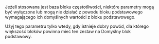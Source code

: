 Jeżeli stosowana jest baza bloku częstotliwości, niektóre parametry mogą być wyłączone lub mogą nie działać z powodu bloku podstawowego wymagającego ich domyślnych wartości z bloku podstawowego.

Użyj tego parametru tylko wtedy, gdy istnieje dobry powód, dla którego większość bloków powinna mieć ten zestaw na Domyślny blok podstawowy.